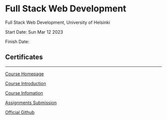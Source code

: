 # Full Stack Web Development
Full Stack Web Development, University of Helsinki

Start Date: Sun Mar 12 2023

Finish Date:

## Certificates


---

[Course Homepage](https://fullstackopen.com/en)

[Course Introduction](https://studies.helsinki.fi/courses/cu/hy-CU-142971782-2020-08-01/CSM141081/Full_Stack_Web_Development)

[Course Infomation](https://studies.helsinki.fi/courses/cur/otm-861c248f-e4e4-43df-a69a-50fd206afabf)

[Assignments Submission](https://studies.cs.helsinki.fi/stats/courses/fullstackopen)

[Official Github](https://github.com/orgs/fullstack-hy2020/repositories)

